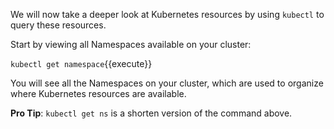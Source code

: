 We will now take a deeper look at Kubernetes resources by using `kubectl` 
to query these resources.

Start by viewing all Namespaces available on your cluster:

`kubectl get namespace`{{execute}}

You will see all the Namespaces on your cluster, which are used to organize 
where Kubernetes resources are available.

**Pro Tip**: 
`kubectl get ns` is a shorten version of the command above.